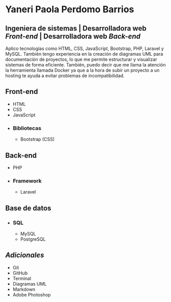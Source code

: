 # Yaneri Paola Perdomo Barrios
## Ingeniera de sistemas | Desarrolladora web _Front-end_ | Desarrolladora web _Back-end_ 

Aplico tecnologías como HTML, CSS, JavaScript, Bootstrap, PHP, Laravel y MySQL. También tengo experiencia en la creación de diagramas UML para documentación de proyectos, lo que me permite estructurar y visualizar sistemas de forma eficiente. También, puedo decir que me llama la atención la herramienta llamada Docker ya que a la hora de subir un proyecto a un hosting te ayuda a evitar problemas de incompatibilidad.

## Front-end
* HTML
* CSS
* JavaScript
- ### Bibliotecas
  - Bootstrap (CSS)
## Back-end
* PHP
- ### Framework
  - Laravel
## Base de datos
  - ### SQL
    - MySQL
    - PostgreSQL 
## _Adicionales_
* Git 
* GitHub
* Terminal
* Diagramas UML
* Markdown
* Adobe Photoshop
